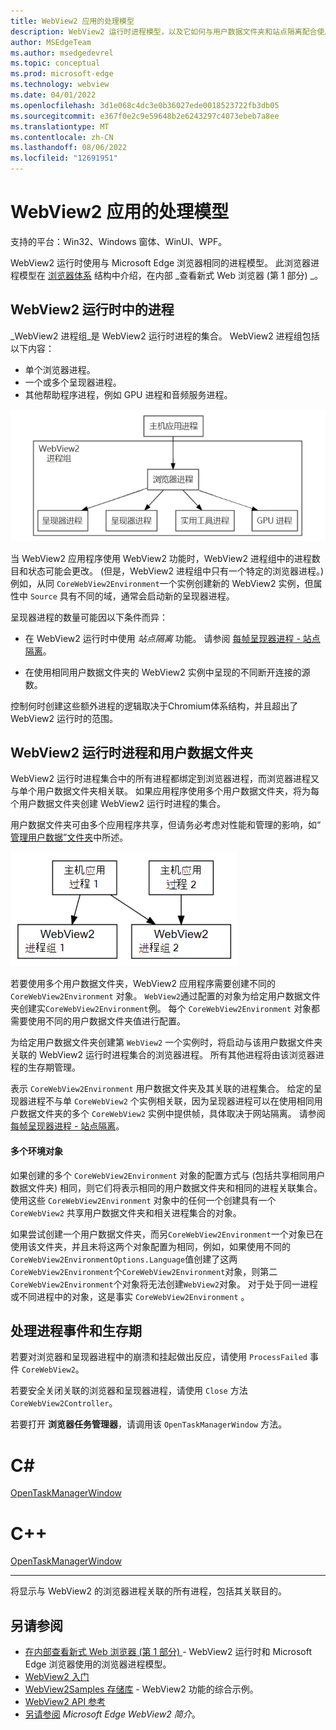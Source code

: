 ```yaml
---
title: WebView2 应用的处理模型
description: WebView2 运行时进程模型，以及它如何与用户数据文件夹和站点隔离配合使用。
author: MSEdgeTeam
ms.author: msedgedevrel
ms.topic: conceptual
ms.prod: microsoft-edge
ms.technology: webview
ms.date: 04/01/2022
ms.openlocfilehash: 3d1e068c4dc3e0b36027ede0018523722fb3db05
ms.sourcegitcommit: e367f0e2c9e59648b2e6243297c4073ebeb7a8ee
ms.translationtype: MT
ms.contentlocale: zh-CN
ms.lasthandoff: 08/06/2022
ms.locfileid: "12691951"
---
```

# <a name="process-model-for-webview2-apps"></a>WebView2 应用的处理模型
<!-- old title: # The WebView2 process model -->

支持的平台：Win32、Windows 窗体、WinUI、WPF。

WebView2 运行时使用与 Microsoft Edge 浏览器相同的进程模型。  此浏览器进程模型在 [浏览器体系](https://developer.chrome.com/blog/inside-browser-part1/#browser-architecture) 结构中介绍，在内部 _查看新式 Web 浏览器 (第 1 部分) _。


<!-- ====================================================================== -->
## <a name="processes-in-the-webview2-runtime"></a>WebView2 运行时中的进程

_WebView2 进程组_是 WebView2 运行时进程的集合。  WebView2 进程组包括以下内容：
*  单个浏览器进程。
*  一个或多个呈现器进程。
*  其他帮助程序进程，例如 GPU 进程和音频服务进程。

![进程 1。](../media/process-model-1.png)

当 WebView2 应用程序使用 WebView2 功能时，WebView2 进程组中的进程数目和状态可能会更改。   (但是，WebView2 进程组中只有一个特定的浏览器进程。) 例如，从同 `CoreWebView2Environment`一个实例创建新的 WebView2 实例，但属性中 `Source` 具有不同的域，通常会启动新的呈现器进程。

呈现器进程的数量可能因以下条件而异：

*  在 WebView2 运行时中使用 _站点隔离_ 功能。  请参阅 [每帧呈现器进程 - 站点隔离](https://developer.chrome.com/blog/inside-browser-part1/#site-isolation)。

*  在使用相同用户数据文件夹的 WebView2 实例中呈现的不同断开连接的源数。

控制何时创建这些额外进程的逻辑取决于Chromium体系结构，并且超出了 WebView2 运行时的范围。


<!-- ====================================================================== -->
## <a name="webview2-runtime-processes-and-the-user-data-folder"></a>WebView2 运行时进程和用户数据文件夹

WebView2 运行时进程集合中的所有进程都绑定到浏览器进程，而浏览器进程又与单个用户数据文件夹相关联。  如果应用程序使用多个用户数据文件夹，将为每个用户数据文件夹创建 WebView2 运行时进程的集合。

用户数据文件夹可由多个应用程序共享，但请务必考虑对性能和管理的影响，如“ [管理用户数据”文件夹](user-data-folder.md)中所述。

![进程 2。](../media/process-model-2.png)

若要使用多个用户数据文件夹，WebView2 应用程序需要创建不同的 `CoreWebView2Environment` 对象。  `WebView2`通过配置的对象为给定用户数据文件夹创建实`CoreWebView2Environment`例。  每个 `CoreWebView2Environment` 对象都需要使用不同的用户数据文件夹值进行配置。

为给定用户数据文件夹创建第 `WebView2` 一个实例时，将启动与该用户数据文件夹关联的 WebView2 运行时进程集合的浏览器进程。  所有其他进程将由该浏览器进程的生存期管理。

<!-- TODO: update with profile info -->
表示 `CoreWebView2Environment` 用户数据文件夹及其关联的进程集合。  给定的呈现器进程不与单 `CoreWebView2` 个实例相关联，因为呈现器进程可以在使用相同用户数据文件夹的多个 `CoreWebView2` 实例中提供帧，具体取决于网站隔离。  请参阅 [每帧呈现器进程 - 站点隔离](https://developers.google.com/web/updates/2018/09/inside-browser-part1#site-isolation)。

#### <a name="multiple-environment-objects"></a>多个环境对象

如果创建的多个 `CoreWebView2Environment` 对象的配置方式与 (包括共享相同用户数据文件夹) 相同，则它们将表示相同的用户数据文件夹和相同的进程关联集合。 使用这些 `CoreWebView2Environment` 对象中的任何一个创建具有一个 `CoreWebView2` 共享用户数据文件夹和相关进程集合的对象。

如果尝试创建一个用户数据文件夹，而另`CoreWebView2Environment`一个对象已在使用该文件夹，并且未将这两个对象配置为相同，例如，如果使用不同的`CoreWebView2EnvironmentOptions.Language`值创建了这两`CoreWebView2Environment`个`CoreWebView2Environment`对象，则第二`CoreWebView2Environment`个对象将无法创建`WebView2`对象。 对于处于同一进程或不同进程中的对象，这是事实 `CoreWebView2Environment` 。

<!-- ====================================================================== -->
## <a name="handling-process-events-and-lifetime"></a>处理进程事件和生存期

若要对浏览器和呈现器进程中的崩溃和挂起做出反应，请使用 `ProcessFailed` 事件 `CoreWebView2`。

<!-- todo: add info about the new APIs BrowserProcessExited and ProcessInfo -->

若要安全关闭关联的浏览器和呈现器进程，请使用 `Close` 方法 `CoreWebView2Controller`。

若要打开 **浏览器任务管理器**，请调用该 `OpenTaskManagerWindow` 方法。

<!-- ------------------------------ -->

# [<a name="c"></a>C#](#tab/csharp)

[OpenTaskManagerWindow](/dotnet/api/microsoft.web.webview2.core.corewebview2.opentaskmanagerwindow#microsoft-web-webview2-core-corewebview2-opentaskmanagerwindow)


<!-- ------------------------------ -->

# [<a name="c"></a>C++](#tab/cpp)

[OpenTaskManagerWindow](/microsoft-edge/webview2/reference/win32/icorewebview2_6#opentaskmanagerwindow)


---

<!-- end of tab-set -->

将显示与 WebView2 的浏览器进程关联的所有进程，包括其关联目的。


<!-- ====================================================================== -->
## <a name="see-also"></a>另请参阅

* [在内部查看新式 Web 浏览器 (第 1 部分) ](https://developer.chrome.com/blog/inside-browser-part1/#browser-architecture) - WebView2 运行时和 Microsoft Edge 浏览器使用的浏览器进程模型。
* [WebView2 入门](../get-started/get-started.md)
* [WebView2Samples 存储库](https://github.com/MicrosoftEdge/WebView2Samples) - WebView2 功能的综合示例。
* [WebView2 API 参考](/dotnet/api/microsoft.web.webview2.wpf.webview2)
* [另请参阅](../index.md#see-also) _Microsoft Edge WebView2 简介_。

